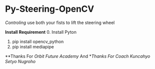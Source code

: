 # Py-Steering-OpenCV

*Controling*
use both your fists to lift the steering wheel

**Install Requirement**
0. Install Pyton
1. pip install opencv_python
2. pip install mediapipe

**Thanks For *Orbit Future Academy* And
**Thanks For Coach *Kuncahyo Setyo Nugroho**
